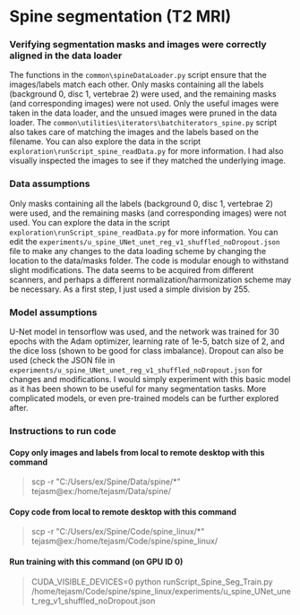 # Spine segmentation (T2 MRI)

### Verifying segmentation masks and images were correctly aligned in the data loader
The functions in the ``common\spineDataLoader.py`` script ensure that the images/labels match each other. Only masks containing all the labels (background 0, disc 1, vertebrae 2) were used, and the remaining masks (and corresponding images) were not used. Only the useful images were taken in the data loader, and the unsued images were pruned in the data loader. The ``common\utilities\iterators\batchiterators_spine.py`` script also takes care of matching the images and the labels based on the filename. You can also explore the data in the script ``exploration\runScript_spine_readData.py`` for more information. I had also visually inspected the images to see if they matched the underlying image. 

### Data assumptions
Only masks containing all the labels (background 0, disc 1, vertebrae 2) were used, and the remaining masks (and corresponding images) were not used. You can explore the data in the script ``exploration\runScript_spine_readData.py`` for more information. You can edit the ``experiments/u_spine_UNet_unet_reg_v1_shuffled_noDropout.json`` file to make any changes to the data loading scheme by changing the location to the data/masks folder. The code is modular enough to withstand slight modifications. The data seems to be acquired from different scanners, and perhaps a different normalization/harmonization scheme may be necessary. As a first step, I just used a simple division by 255. 

### Model assumptions 
U-Net model in tensorflow was used, and the network was trained for 30 epochs with the Adam optimizer, learning rate of 1e-5, batch size of 2, and the dice loss (shown to be good for class imbalance). Dropout can also be used (check the JSON file in ``experiments/u_spine_UNet_unet_reg_v1_shuffled_noDropout.json`` for changes and modifications. I would simply experiment with this basic model as it has been shown to be useful for many segmentation tasks. More complicated models, or even pre-trained models can be further explored after. 

### Instructions to run code

#### Copy only images and labels from local to remote desktop with this command
> scp -r "C:/Users/ex/Spine/Data/spine/*" tejasm@ex:/home/tejasm/Data/spine/

#### Copy code from local to remote desktop with this command
> scp -r "C:/Users/ex/Spine/Code/spine_linux/*" tejasm@ex:/home/tejasm/Code/spine/spine_linux/

#### Run training with this command (on GPU ID 0)
> CUDA_VISIBLE_DEVICES=0 python runScript_Spine_Seg_Train.py /home/tejasm/Code/spine/spine_linux/experiments/u_spine_UNet_unet_reg_v1_shuffled_noDropout.json